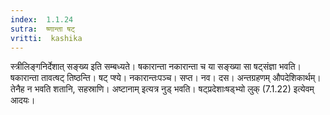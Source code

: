 ```yaml
---
index:  1.1.24
sutra:  ष्णान्ता षट्
vritti:  kashika 
---
```


स्त्रीलिङ्गनिर्देशात् सङ्ख्य इति सम्बध्यते। षकारान्ता नकारान्ता च या सङ्ख्या सा षट्संज्ञा भवति। षकारान्ता तावत्षट् तिष्ठन्ति। षट् प्श्ये। नकारान्तःपञ्च। सप्त। नव। दस। अन्तग्रहणम् औपदेशिकार्थम्। तेनैह न भवति शतानि, सहस्राणि। अष्टानाम् इत्यत्र नुड् भवति। षट्प्रदेशाःषड्भ्यो लुक् (7.1.22) इत्येवम् आदयः।

